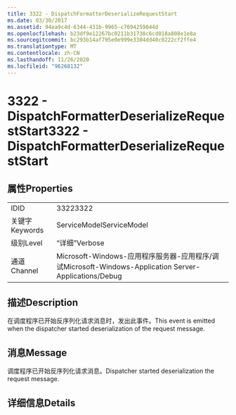 ```yaml
---
title: 3322 - DispatchFormatterDeserializeRequestStart
ms.date: 03/30/2017
ms.assetid: 94ea9c4d-6344-431b-9965-c7094259044d
ms.openlocfilehash: b23df9e12267bc0211b31738c6cd018a808e1e8a
ms.sourcegitcommit: bc293b14af795e0e999e3304dd40c0222cf2ffe4
ms.translationtype: MT
ms.contentlocale: zh-CN
ms.lasthandoff: 11/26/2020
ms.locfileid: "96268132"
---
```

# <a name="3322---dispatchformatterdeserializerequeststart"></a><span data-ttu-id="55fa4-102">3322 - DispatchFormatterDeserializeRequestStart</span><span class="sxs-lookup"><span data-stu-id="55fa4-102">3322 - DispatchFormatterDeserializeRequestStart</span></span>

## <a name="properties"></a><span data-ttu-id="55fa4-103">属性</span><span class="sxs-lookup"><span data-stu-id="55fa4-103">Properties</span></span>  
  
|||  
|-|-|  
|<span data-ttu-id="55fa4-104">ID</span><span class="sxs-lookup"><span data-stu-id="55fa4-104">ID</span></span>|<span data-ttu-id="55fa4-105">3322</span><span class="sxs-lookup"><span data-stu-id="55fa4-105">3322</span></span>|  
|<span data-ttu-id="55fa4-106">关键字</span><span class="sxs-lookup"><span data-stu-id="55fa4-106">Keywords</span></span>|<span data-ttu-id="55fa4-107">ServiceModel</span><span class="sxs-lookup"><span data-stu-id="55fa4-107">ServiceModel</span></span>|  
|<span data-ttu-id="55fa4-108">级别</span><span class="sxs-lookup"><span data-stu-id="55fa4-108">Level</span></span>|<span data-ttu-id="55fa4-109">“详细”</span><span class="sxs-lookup"><span data-stu-id="55fa4-109">Verbose</span></span>|  
|<span data-ttu-id="55fa4-110">通道</span><span class="sxs-lookup"><span data-stu-id="55fa4-110">Channel</span></span>|<span data-ttu-id="55fa4-111">Microsoft-Windows-应用程序服务器-应用程序/调试</span><span class="sxs-lookup"><span data-stu-id="55fa4-111">Microsoft-Windows-Application Server-Applications/Debug</span></span>|  
  
## <a name="description"></a><span data-ttu-id="55fa4-112">描述</span><span class="sxs-lookup"><span data-stu-id="55fa4-112">Description</span></span>  

 <span data-ttu-id="55fa4-113">在调度程序已开始反序列化请求消息时，发出此事件。</span><span class="sxs-lookup"><span data-stu-id="55fa4-113">This event is emitted when the dispatcher started deserialization of the request message.</span></span>  
  
## <a name="message"></a><span data-ttu-id="55fa4-114">消息</span><span class="sxs-lookup"><span data-stu-id="55fa4-114">Message</span></span>  

 <span data-ttu-id="55fa4-115">调度程序已开始反序列化请求消息。</span><span class="sxs-lookup"><span data-stu-id="55fa4-115">Dispatcher started deserialization the request message.</span></span>  
  
## <a name="details"></a><span data-ttu-id="55fa4-116">详细信息</span><span class="sxs-lookup"><span data-stu-id="55fa4-116">Details</span></span>
